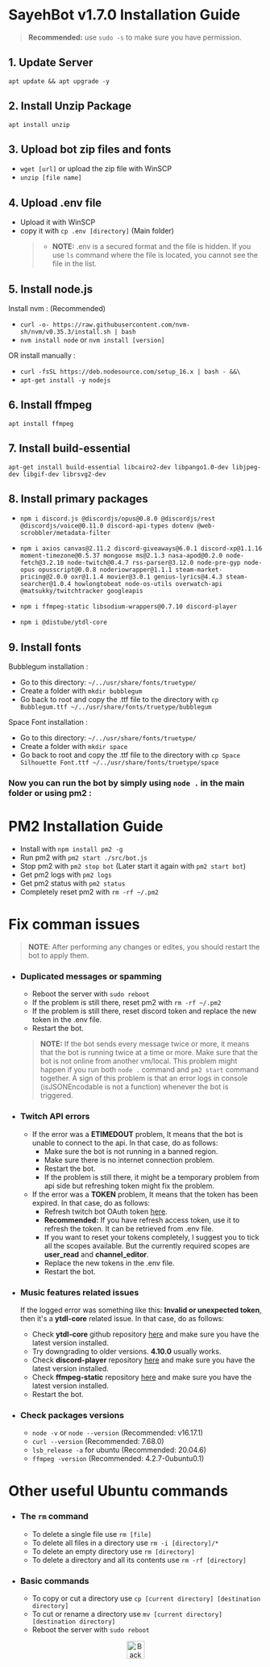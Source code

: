# SayehBot v1.7.0 Installation Guide
> **Recommended:** use `sudo -s` to make sure you have permission.

## 1. Update Server
`apt update && apt upgrade -y`

## 2. Install Unzip Package
`apt install unzip`

## 3. Upload bot zip files and fonts
- `wget [url]` or upload the zip file with WinSCP
- `unzip [file name]`

## 4. Upload .env file
- Upload it with WinSCP
- copy it with `cp .env [directory]` (Main folder)
  > - **NOTE:** .env is a secured format and the file is hidden. If you use `ls` command where the file is located, you cannot see the file in the list.

## 5. Install node.js
Install nvm : (Recommended)
- `curl -o- https://raw.githubusercontent.com/nvm-sh/nvm/v0.35.3/install.sh | bash`
- `nvm install node` or `nvm install [version]`

OR install manually :
- `curl -fsSL https://deb.nodesource.com/setup_16.x | bash - &&\`
- `apt-get install -y nodejs`


## 6. Install ffmpeg
`apt install ffmpeg`

## 7. Install build-essential
`apt-get install build-essential libcairo2-dev libpango1.0-dev libjpeg-dev libgif-dev librsvg2-dev`

## 8. Install primary packages
- `npm i discord.js @discordjs/opus@0.8.0 @discordjs/rest @discordjs/voice@0.11.0 discord-api-types dotenv @web-scrobbler/metadata-filter`

- `npm i axios canvas@2.11.2 discord-giveaways@6.0.1 discord-xp@1.1.16 moment-timezone@0.5.37 mongoose ms@2.1.3 nasa-apod@0.2.0 node-fetch@3.2.10 node-twitch@0.4.7 rss-parser@3.12.0 node-pre-gyp node-opus opusscript@0.0.8 noderiowrapper@1.1.1 steam-market-pricing@2.0.0 oxr@1.1.4 movier@3.0.1 genius-lyrics@4.4.3 steam-searcher@1.0.4 howlongtobeat node-os-utils overwatch-api @matsukky/twitchtracker googleapis`

- `npm i ffmpeg-static libsodium-wrappers@0.7.10 discord-player`

- `npm i @distube/ytdl-core`

## 9. Install fonts
Bubblegum installation :
  - Go to this directory: `~/../usr/share/fonts/truetype/`
  - Create a folder with `mkdir bubblegum`
  - Go back to root and copy the .ttf file to the directory with `cp Bubblegum.ttf ~/../usr/share/fonts/truetype/bubblegum`

Space Font installation :
  - Go to this directory: `~/../usr/share/fonts/truetype/`
  - Create a folder with `mkdir space`
  - Go back to root and copy the .ttf file to the directory with `cp Space Silhouette Font.ttf ~/../usr/share/fonts/truetype/space`


### Now you can run the bot by simply using `node .` in the main folder or using pm2 :

# PM2 Installation Guide
- Install with `npm install pm2 -g`
- Run pm2 with `pm2 start ./src/bot.js`
- Stop pm2 with `pm2 stop bot` (Later start it again with `pm2 start bot`)
- Get pm2 logs with `pm2 logs`
- Get pm2 status with `pm2 status`
- Completely reset pm2 with `rm -rf ~/.pm2`

# Fix comman issues
> **NOTE**: After performing any changes or edites, you should restart the bot to apply them.

- ### Duplicated messages or spamming
  - Reboot the server with `sudo reboot`
  - If the problem is still there, reset pm2 with `rm -rf ~/.pm2`
  - If the problem is still there, reset discord token and replace the new token in the .env file.
  - Restart the bot.
  > **NOTE:** If the bot sends every message twice or more, it means that the bot is running twice at a time or more. Make sure that the bot is not online from another vm/local. This problem might happen if you run both `node .` command and `pm2 start` command together. A sign of this problem is that an error logs in console (isJSONEncodable is not a function) whenever the bot is triggered.

- ### Twitch API errors
  - If the error was a **ETIMEDOUT** problem, It means that the bot is unable to connect to the api. In that case, do as follows:
    - Make sure the bot is not running in a banned region.
    - Make sure there is no internet connection problem.
    - Restart the bot.
    - If the problem is still there, it might be a temporary problem from api side but refreshing token might fix the problem. 
  - If the error was a **TOKEN** problem, It means that the token has been expired. In that case, do as follows:
    - Refresh twitch bot OAuth token [here](https://twitchtokengenerator.com/).
    - **Recommended:** If you have refresh access token, use it to refresh the token. It can be retrieved from .env file.
    - If you want to reset your tokens completely, I suggest you to tick all the scopes available. But the currently required scopes are **user_read** and **channel_editor**.
    - Replace the new tokens in the .env file.
    - Restart the bot.

- ### Music features related issues
  If the logged error was something like this: **Invalid or unexpected token**, then it's a **ytdl-core** related issue. In that case, do as follows:
  - Check **ytdl-core** github repository [here](https://github.com/fent/node-ytdl-core) and make sure you have the latest version installed.
  - Try downgrading to older versions. **4.10.0** usually works.  
  - Check **discord-player** repository [here](https://github.com/Androz2091/discord-player) and make sure you have the latest version installed.
  - Check **ffmpeg-static** repository [here](https://github.com/eugeneware/ffmpeg-static) and make sure you have the latest version installed.
  - Restart the bot.

- ### Check packages versions
  - `node -v` or `node --version` (Recommended: v16.17.1)
  - `curl --version` (Recommended: 7.68.0)
  - `lsb_release -a` for ubuntu (Recommended: 20.04.6) 
  - `ffmpeg -version` (Recommended: 4.2.7-0ubuntu0.1)

# Other useful Ubuntu commands
- ### The `rm` command
  - To delete a single file use `rm [file]`
  - To delete all files in a directory use `rm -i [directory]/*`
  - To delete an empty directory use `rm [directory]`
  - To delete a directory and all its contents use `rm -rf [directory]`

- ### Basic commands
  - To copy or cut a directory use `cp [current directory] [destination directory]`
  - To cut or rename a directory use `mv [current directory] [destination directory]`
  - Reboot the server with `sudo reboot`

<p align="center"><a href="https://github.com/iamblackbull/SayehBot"><img src="https://upload.wikimedia.org/wikipedia/commons/thumb/5/59/Up_arrow_white.svg/1024px-Up_arrow_white.svg.png" alt="Back to top" height="35"/></a></p>
